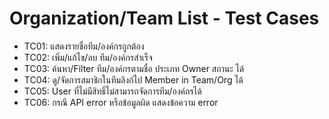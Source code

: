 # Organization/Team List - Test Cases

- TC01: แสดงรายชื่อทีม/องค์กรถูกต้อง
- TC02: เพิ่ม/แก้ไข/ลบ ทีม/องค์กรสำเร็จ
- TC03: ค้นหา/Filter ทีม/องค์กรตามชื่อ ประเภท Owner สถานะ ได้
- TC04: ดู/จัดการสมาชิกในทีมลิงก์ไป Member in Team/Org ได้
- TC05: User ที่ไม่มีสิทธิ์ไม่สามารถจัดการทีม/องค์กรได้
- TC06: กรณี API error หรือข้อมูลผิด แสดงข้อความ error